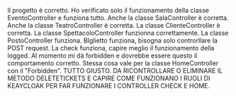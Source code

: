 Il progetto è corretto. Ho verificato solo il funzionamento della classe EventoController e funziona tutto.
Anche la classe SalaController è corretta. 
Anche la classe TeatroController è corretta.
La classe ClienteController è corretta. 
La classe SpettacoloController funzionna correttamente.
La classe PostoController funziona.
BIglietto funziona, bisogna solo controrllare la POST request. 
La check funziona, capire meglio il funzionamento della logged. Al momento mi dà forbidden e dovrebbe essere questo il comportamento corretto. 
Stessa cosa vale per la classe HomeController con il "Forbidden".
TUTTO GIUSTO. DA RICONTROLLARE O ELIMINARE IL METODO DELETETICKETS E CAPIRE COME FUNZIONANO I RUOLI DI KEAYCLOAK PER FAR FUNZIONARE I CONTROLLER CHECK E HOME.
